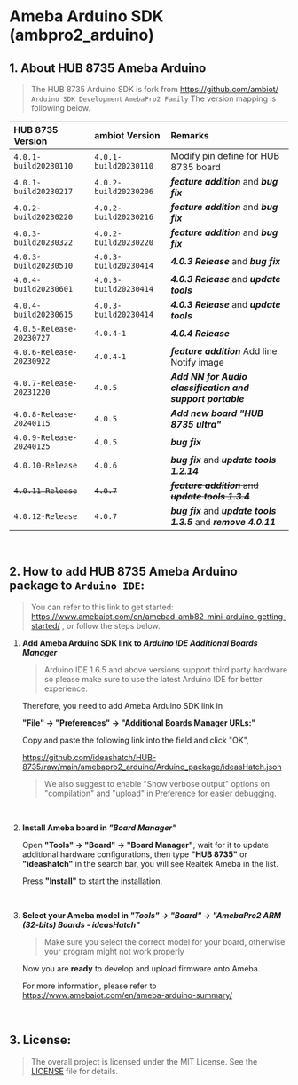 # Ameba Arduino SDK (ambpro2_arduino)


## 1. About HUB 8735 Ameba Arduino

> The HUB 8735 Arduino SDK is fork from https://github.com/ambiot/ `Arduino SDK Development` `AmebaPro2 Family`
> The version mapping is following below.

|HUB 8735 Version      		| ambiot Version       |Remarks                         					|
|:--------------------------|:---------------------|:---------------------------------------------------|
|`4.0.1-build20230110` 		|`4.0.1-build20230110` | Modify pin define for HUB 8735 board 				|
|`4.0.1-build20230217` 		|`4.0.2-build20230206` | ***feature addition*** and ***bug fix***			| 
|`4.0.2-build20230220` 		|`4.0.2-build20230216` | ***feature addition*** and ***bug fix***			|
|`4.0.3-build20230322` 		|`4.0.2-build20230220` | ***feature addition*** and ***bug fix***			|
|`4.0.3-build20230510` 		|`4.0.3-build20230414` | ***4.0.3 Release***	and ***bug fix***    		|
|`4.0.4-build20230601` 		|`4.0.3-build20230414` | ***4.0.3 Release***	and ***update tools***		|
|`4.0.4-build20230615` 		|`4.0.3-build20230414` | ***4.0.3 Release***	and ***update tools***		|
|`4.0.5-Release-20230727` 	|`4.0.4-1`             | ***4.0.4 Release***								|
|`4.0.6-Release-20230922` 	|`4.0.4-1`             | ***feature addition***	Add line Notify image		|
|`4.0.7-Release-20231220` 	|`4.0.5`               | ***Add NN for Audio classification and support portable***|
|`4.0.8-Release-20240115` 	|`4.0.5`               | ***Add new board "HUB 8735 ultra"***				|
|`4.0.9-Release-20240125` 	|`4.0.5`               | ***bug fix***				                        |
|`4.0.10-Release` 	        |`4.0.6`               | ***bug fix*** and ***update tools 1.2.14***		|
|~~`4.0.11-Release`~~ 	    |~~`4.0.7`~~           | ~~***feature addition*** and ***update tools 1.3.4***~~| 
|`4.0.12-Release` 	        |`4.0.7`               | ***bug fix*** and ***update tools 1.3.5*** and ***remove 4.0.11*** | 
</br>

## 2. How to add HUB 8735 Ameba Arduino package to `Arduino IDE`:

> You can refer to this link to get started: https://www.amebaiot.com/en/amebad-amb82-mini-arduino-getting-started/
> , or follow the steps below.

1. **Add Ameba Arduino SDK link to *Arduino IDE Additional Boards Manager***

    > Arduino IDE 1.6.5 and above versions support third party hardware so please make sure to use the latest Arduino IDE for better experience.

    Therefore, you need to add Ameba Arduino SDK link in 
    
    **"File" -> "Preferences" -> "Additional Boards Manager URLs:"**

    Copy and paste the following link into the field and click "OK",

    https://github.com/ideashatch/HUB-8735/raw/main/amebapro2_arduino/Arduino_package/ideasHatch.json

    > We also suggest to enable "Show verbose output" options on "compilation" and "upload" in Preference for easier debugging.
    
    </br>

2. **Install Ameba board in *"Board Manager"***

    Open **"Tools" -> "Board" -> "Board Manager"**, wait for it to update additional hardware configurations, then type **"HUB 8735"** or **"ideashatch"** in the search bar, you will see Realtek Ameba in the list.

    Press **"Install"** to start the installation.
    
    </br>

3. **Select your Ameba model in *"Tools" -> "Board" -> "AmebaPro2 ARM (32-bits) Boards - ideasHatch"***

    > Make sure you select the correct model for your board, otherwise your program might not work properly 

    Now you are **ready** to develop and upload firmware onto Ameba.

    For more information, please refer to https://www.amebaiot.com/en/ameba-arduino-summary/
    
    </br>
## 3. License:

> The overall project is licensed under the MIT License. See the [LICENSE](https://github.com/ideashatch/HUB-8735/blob/main/amebapro2_arduino/LICENSE.txt) file for details.
